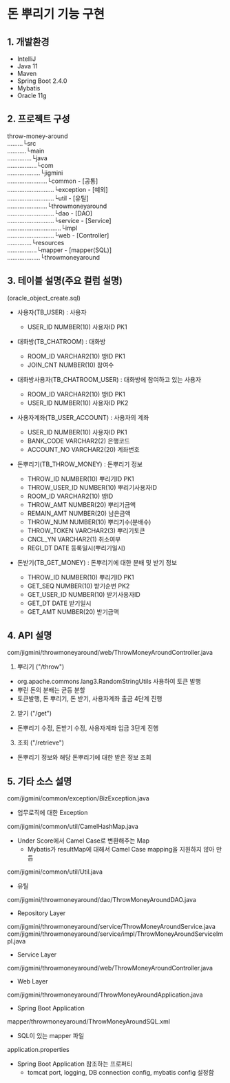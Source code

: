 # 돈 뿌리기 기능 구현

## 1. 개발환경

 - IntelliJ
 - Java 11
 - Maven
 - Spring Boot 2.4.0
 - Mybatis
 - Oracle 11g
 
## 2. 프로젝트 구성

throw-money-around</br>
.........└src</br>
...........└main</br>
..............└java</br>
.................└com</br>
...................└jigmini</br>
.......................└common           - [공통]</br>
...........................└exception    - [예외]</br>
...........................└util         - [유틸]</br>
.......................└throwmoneyaround</br>
...........................└dao          - [DAO]</br>
...........................└service      - [Service]</br>
...............................└impl</br>
...........................└web          - [Controller]</br>
..............└resources</br>
.................└mapper                 - [mapper(SQL)]</br>
...................└throwmoneyaround</br>

## 3. 테이블 설명(주요 컬럼 설명)
(oracle_object_create.sql)

 - 사용자(TB_USER) : 사용자
    * USER_ID       NUMBER(10)   사용자ID PK1
	
 - 대화방(TB_CHATROOM) : 대화방
    + ROOM_ID       VARCHAR2(10) 방ID   PK1
	+ JOIN_CNT      NUMBER(10)   참여수
	
 - 대화방사용자(TB_CHATROOM_USER) : 대화방에 참여하고 있는 사용자
    + ROOM_ID       VARCHAR2(10) 방ID   PK1
	+ USER_ID       NUMBER(10)   사용자ID PK2
	
 - 사용자계좌(TB_USER_ACCOUNT) : 사용자의 계좌
    + USER_ID       NUMBER(10)   사용자ID PK1
	+ BANK_CODE     VARCHAR2(2)  은행코드
	+ ACCOUNT_NO    VARCHAR2(20) 계좌번호
	
 - 돈뿌리기(TB_THROW_MONEY) : 돈뿌리기 정보
    + THROW_ID      NUMBER(10)   뿌리기ID PK1
	+ THROW_USER_ID NUMBER(10)   뿌리기사용자ID
	+ ROOM_ID       VARCHAR2(10) 방ID
	+ THROW_AMT     NUMBER(20)   뿌리기금액
	+ REMAIN_AMT    NUMBER(20)   남은금액
	+ THROW_NUM     NUMBER(10)   뿌리기수(분배수)
	+ THROW_TOKEN   VARCHAR2(3)  뿌리기토큰
	+ CNCL_YN       VARCHAR2(1)  취소여부
	+ REGI_DT       DATE         등록일시(뿌리기일시)
	
 - 돈받기(TB_GET_MONEY) : 돈뿌리기에 대한 분배 및 받기 정보
    + THROW_ID      NUMBER(10)   뿌리기ID PK1
	+ GET_SEQ       NUMBER(10)   받기순번  PK2
	+ GET_USER_ID   NUMBER(10)   받기사용자ID
	+ GET_DT        DATE         받기일시
	+ GET_AMT       NUMBER(20)   받기금액
	
## 4. API 설명

com/jigmini/throwmoneyaround/web/ThrowMoneyAroundController.java

1) 뿌리기 ("/throw")
 - org.apache.commons.lang3.RandomStringUtils 사용하여 토큰 발행
 - 뿌린 돈의 분배는 균등 분할
 - 토큰발행, 돈 뿌리기, 돈 받기, 사용자계좌 출금 4단계 진행
 
2) 받기 ("/get")
 - 돈뿌리기 수정, 돈받기 수정, 사용자계좌 입금 3단계 진행
 
3) 조회 ("/retrieve")
 - 돈뿌리기 정보와 해당 돈뿌리기에 대한 받은 정보 조회
 
## 5. 기타 소스 설명

com/jigmini/common/exception/BizException.java
 - 업무로직에 대한 Exception

com/jigmini/common/util/CamelHashMap.java
 - Under Score에서 Camel Case로 변환해주는 Map
    + Mybatis가 resultMap에 대해서 Camel Case mapping을 지원하지 않아 만듬

com/jigmini/common/util/Util.java
 - 유틸
 
com/jigmini/throwmoneyaround/dao/ThrowMoneyAroundDAO.java
 - Repository Layer

com/jigmini/throwmoneyaround/service/ThrowMoneyAroundService.java
com/jigmini/throwmoneyaround/service/impl/ThrowMoneyAroundServiceImpl.java
 - Service Layer
 
com/jigmini/throwmoneyaround/web/ThrowMoneyAroundController.java
 - Web Layer

com/jigmini/throwmoneyaround/ThrowMoneyAroundApplication.java
 - Spring Boot Application
 
mapper/throwmoneyaround/ThrowMoneyAroundSQL.xml
 - SQL이 있는 mapper 파일

application.properties
 - Spring Boot Application 참조하는 프로퍼티
    + tomcat port, logging, DB connection config, mybatis config 설정함
